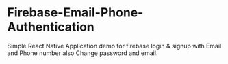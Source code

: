 # Firebase-Email-Phone-Authentication
Simple React Native Application demo for firebase login &amp; signup with Email and Phone number also Change password and email.
